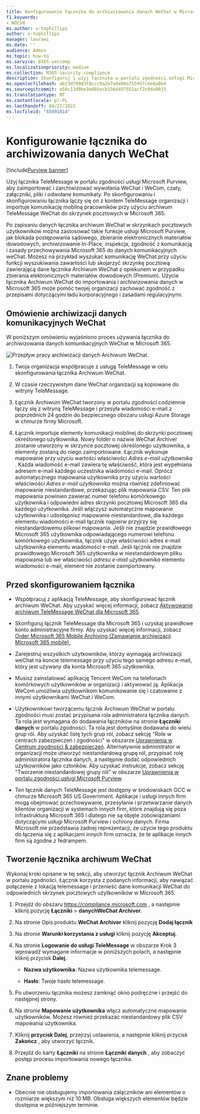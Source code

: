 ```yaml
---
title: Konfigurowanie łącznika do archiwizowania danych WeChat w Microsoft 365
f1.keywords:
- NOCSH
ms.author: v-tophillips
author: v-tophillips
manager: laurawi
ms.date: ''
audience: Admin
ms.topic: how-to
ms.service: O365-seccomp
ms.localizationpriority: medium
ms.collection: M365-security-compliance
description: Skonfiguruj i użyj łącznika w portalu zgodności usługi Microsoft Purview, aby zaimportować i zarchiwizować dane WeChat w Microsoft 365.
ms.openlocfilehash: ab23d79983f8ccc9a2e7a9a90a755957c6eda8bd
ms.sourcegitcommit: e50c13d9be3ed05ecb156d497551acf2c9da9015
ms.translationtype: MT
ms.contentlocale: pl-PL
ms.lasthandoff: 04/27/2022
ms.locfileid: "65091814"
---
```

# <a name="set-up-a-connector-to-archive-wechat-data"></a>Konfigurowanie łącznika do archiwizowania danych WeChat

[!include[Purview banner](../includes/purview-rebrand-banner.md)]

Użyj łącznika TeleMessage w portalu zgodności usługi Microsoft Purview, aby zaimportować i zarchiwizować wywołania WeChat i WeCom, czaty, załączniki, pliki i odwołane komunikaty. Po skonfigurowaniu i skonfigurowaniu łącznika łączy się on z kontem TeleMessage organizacji i importuje komunikację mobilną pracowników przy użyciu archiwum TeleMessage WeChat do skrzynek pocztowych w Microsoft 365.

Po zapisaniu danych łącznika archiwum WeChat w skrzynkach pocztowych użytkowników można zastosować takie funkcje usługi Microsoft Purview, jak blokada postępowania sądowego, zbieranie elektronicznych materiałów dowodowych, archiwizowanie In-Place, inspekcja, zgodność z komunikacją i zasady przechowywania Microsoft 365 do danych komunikacyjnych weChat. Możesz na przykład wyszukać komunikację WeChat przy użyciu funkcji wyszukiwania zawartości lub skojarzyć skrzynkę pocztową zawierającą dane łącznika Archiwum WeChat z opiekunem w przypadku zbierania elektronicznych materiałów dowodowych (Premium). Użycie łącznika Archiwum WeChat do importowania i archiwizowania danych w Microsoft 365 może pomóc twojej organizacji zachować zgodność z przepisami dotyczącymi ładu korporacyjnego i zasadami regulacyjnymi.

## <a name="overview-of-archiving-wechat-communication-data"></a>Omówienie archiwizacji danych komunikacyjnych WeChat

W poniższym omówieniu wyjaśniono proces używania łącznika do archiwizowania danych komunikacyjnych WeChat w Microsoft 365.

![Przepływ pracy archiwizacji danych Archiwum WeChat.](../media/WeChatConnectorWorkflow.png)

1. Twoja organizacja współpracuje z usługą TeleMessage w celu skonfigurowania łącznika Archiwum WeChat.

2. W czasie rzeczywistym dane WeChat organizacji są kopiowane do witryny TeleMessage.

3. Łącznik Archiwum WeChat tworzony w portalu zgodności codziennie łączy się z witryną TeleMessage i przesyła wiadomości e-mail z poprzednich 24 godzin do bezpiecznego obszaru usługi Azure Storage w chmurze firmy Microsoft.

4. Łącznik importuje elementy komunikacji mobilnej do skrzynki pocztowej określonego użytkownika. Nowy folder o nazwie WeChat Archiver zostanie utworzony w skrzynce pocztowej określonego użytkownika, a elementy zostaną do niego zaimportowane. Łącznik wykonuje mapowanie przy użyciu wartości właściwości *Adres e-mail użytkownika* . Każda wiadomość e-mail zawiera tę właściwość, która jest wypełniana adresem e-mail każdego uczestnika wiadomości e-mail. Oprócz automatycznego mapowania użytkownika przy użyciu wartości właściwości *Adres e-mail użytkownika* można również zdefiniować mapowanie niestandardowe, przekazując plik mapowania CSV. Ten plik mapowania powinien zawierać numer telefonu komórkowego użytkownika i odpowiedni adres skrzynki pocztowej Microsoft 365 dla każdego użytkownika. Jeśli włączysz automatyczne mapowanie użytkownika i udostępnisz mapowanie niestandardowe, dla każdego elementu wiadomości e-mail łącznik najpierw przyjrzy się niestandardowemu plikowi mapowania. Jeśli nie znajdzie prawidłowego Microsoft 365 użytkownika odpowiadającego numerowi telefonu komórkowego użytkownika, łącznik użyje właściwości adres e-mail użytkownika elementu wiadomości e-mail. Jeśli łącznik nie znajdzie prawidłowego Microsoft 365 użytkownika w niestandardowym pliku mapowania lub we właściwości *adresu e-mail użytkownika* elementu wiadomości e-mail, element nie zostanie zaimportowany.

## <a name="before-you-set-up-a-connector"></a>Przed skonfigurowaniem łącznika

- Współpracuj z aplikacją TeleMessage, aby skonfigurować łącznik archiwum WeChat. Aby uzyskać więcej informacji, zobacz [Aktywowanie archiwum TeleMessage WeChat dla Microsoft 365](https://www.telemessage.com/microsoft-365-activation-for-wechat-archiver/).

- Skonfiguruj łącznik TeleMessage dla Microsoft 365 i uzyskaj prawidłowe konto administracyjne firmy. Aby uzyskać więcej informacji, zobacz [Order Microsoft 365 Mobile Archiving (Zamawianie archiwizacji Microsoft 365 mobile).](https://www.telemessage.com/mobile-archiver/order-mobile-archiver-for-microsoft-365/)

- Zarejestruj wszystkich użytkowników, którzy wymagają archiwizacji weChat na koncie telemessage przy użyciu tego samego adresu e-mail, który jest używany dla konta Microsoft 365 użytkownika.

- Musisz zainstalować aplikację Tencent WeCom na telefonach komórkowych użytkowników w organizacji i aktywować ją. Aplikacja WeCom umożliwia użytkownikom komunikowanie się i czatowanie z innymi użytkownikami WeChat i WeCom.

- Użytkownikowi tworzącemu łącznik Archiwum WeChat w portalu zgodności musi zostać przypisana rola administratora łącznika danych. Ta rola jest wymagana do dodawania łączników na stronie **Łączniki danych** w portalu zgodności. Ta rola jest domyślnie dodawana do wielu grup ról. Aby uzyskać listę tych grup ról, zobacz sekcję "Role w centrach zabezpieczeń i zgodności" w obszarze [Uprawnienia w Centrum zgodności & zabezpieczeń](../security/office-365-security/permissions-in-the-security-and-compliance-center.md#roles-in-the-security--compliance-center). Alternatywnie administrator w organizacji może utworzyć niestandardową grupę ról, przypisać rolę administratora łącznika danych, a następnie dodać odpowiednich użytkowników jako członków. Aby uzyskać instrukcje, zobacz sekcję "Tworzenie niestandardowej grupy ról" w obszarze [Uprawnienia w portalu zgodności usługi Microsoft Purview](microsoft-365-compliance-center-permissions.md#create-a-custom-role-group).

- Ten łącznik danych TeleMessage jest dostępny w środowiskach GCC w chmurze Microsoft 365 US Government. Aplikacje i usługi innych firm mogą obejmować przechowywanie, przesyłanie i przetwarzanie danych klientów organizacji w systemach innych firm, które znajdują się poza infrastrukturą Microsoft 365 i dlatego nie są objęte zobowiązaniami dotyczącymi usługi Microsoft Purview i ochrony danych. Firma Microsoft nie przedstawia żadnej reprezentacji, że użycie tego produktu do łączenia się z aplikacjami innych firm oznacza, że te aplikacje innych firm są zgodne z fedrampem.

## <a name="create-a-wechat-archiver-connector"></a>Tworzenie łącznika archiwum WeChat

Wykonaj kroki opisane w tej sekcji, aby utworzyć łącznik Archiwum WeChat w portalu zgodności. Łącznik korzysta z podanych informacji, aby nawiązać połączenie z lokacją telemessage i przenieść dane komunikacji WeChat do odpowiednich skrzynek pocztowych użytkowników w Microsoft 365.

1. Przejdź do obszaru <https://compliance.microsoft.com> , a następnie kliknij pozycję **Łączniki** >  **danychWeChat Archiver**.

2. Na stronie Opis produktu **WeChat Archiver** kliknij pozycję **Dodaj łącznik**

3. Na stronie **Warunki korzystania z usługi** kliknij pozycję **Akceptuj**.

4. Na stronie **Logowanie do usługi TeleMessage** w obszarze Krok 3 wprowadź wymagane informacje w poniższych polach, a następnie kliknij przycisk **Dalej**.

    - **Nazwa użytkownika**: Nazwa użytkownika telemessage.

    - **Hasło**: Twoje hasło telemessage.

5. Po utworzeniu łącznika możesz zamknąć okno podręczne i przejść do następnej strony.

6. Na stronie **Mapowanie użytkownika** włącz automatyczne mapowanie użytkowników. Możesz również przekazać niestandardowy plik CSV mapowania użytkownika.

7. Kliknij **przycisk Dalej**, przejrzyj ustawienia, a następnie kliknij przycisk **Zakończ** , aby utworzyć łącznik.

8. Przejdź do karty **Łączniki** na stronie **Łączniki danych** , aby zobaczyć postęp procesu importowania nowego łącznika.

## <a name="known-issues"></a>Znane problemy

- Obecnie nie obsługujemy importowania załączników ani elementów o rozmiarze większym niż 10 MB. Obsługa większych elementów będzie dostępna w późniejszym terminie.
